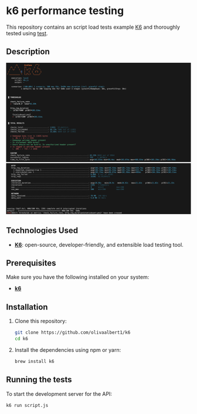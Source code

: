 # k6 performance testing

This repository contains an script load tests example [K6](https://grafana.com/docs/k6/latest/) and thoroughly tested using [test](https://test.k6.io/).

## Description

![TestRun](k61.png)
![TestRun](k62.png)

## Technologies Used

* **[K6](https://grafana.com/docs/k6/latest/)**: open-source, developer-friendly, and extensible load testing tool.

## Prerequisites

Make sure you have the following installed on your system:

* **[k6](https://grafana.com/docs/k6/latest/set-up/install-k6/)** 

## Installation

1.  Clone this repository:
    ```bash
    git clone https://github.com/olivaalbert1/k6
    cd k6
    ```

2.  Install the dependencies using npm or yarn:
    ```bash
    brew install k6
    ```

## Running the tests

To start the development server for the API:

```bash
k6 run script.js
```
